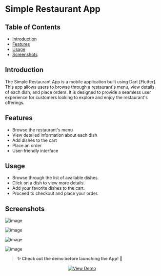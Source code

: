 # Simple Restaurant App


## Table of Contents

- [Introduction](#introduction)
- [Features](#features)
- [Usage](#usage)
- [Screenshots](#screenshots)

## Introduction

The Simple Restaurant App is a mobile application built using Dart [Flutter]. This app allows users to browse through a restaurant's menu, view details of each dish, and place orders. It is designed to provide a seamless user experience for customers looking to explore and enjoy the restaurant's offerings.

## Features

- Browse the restaurant's menu
- View detailed information about each dish
- Add dishes to the cart
- Place an order
- User-friendly interface



## Usage

- Browse through the list of available dishes.
- Click on a dish to view more details.
- Add your favorite dishes to the cart.
- Proceed to checkout and place your order.

## Screenshots
<div width="300">
  
![image](https://github.com/3mohamed-abdelfattah/Restaurant_APP/assets/142848460/0f237e02-0e81-471f-8154-e43d131dce7e)

![image](https://github.com/3mohamed-abdelfattah/Restaurant_APP/assets/142848460/aea2574c-face-4350-8768-bcadef7692d6)

![image](https://github.com/3mohamed-abdelfattah/Restaurant_APP/assets/142848460/49f9ccef-6490-4dee-885a-ce7470c40837)

![image](https://github.com/3mohamed-abdelfattah/Restaurant_APP/assets/142848460/5d8cb005-21f6-447a-96e5-d3dcc3dc169e)
  
</div>


> **✨ Check out the demo before launching the App! 🚀**


<p align="center">
<p align="center">
  <a href="https://github.com/3mohamed-abdelfattah/CareHub/assets/142848460/472b56b9-f941-43d3-9db1-5aac4de25222">
    <img src="https://img.shields.io/badge/View-Demo-blue" alt="View Demo"/>
  </a>
</p>


